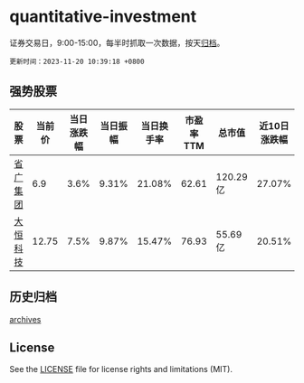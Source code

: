 # quantitative-investment

证券交易日，9:00-15:00，每半时抓取一次数据，按天[归档](archives)。

`更新时间：2023-11-20 10:39:18 +0800`

## 强势股票

|股票|当前价|当日涨跌幅|当日振幅|当日换手率|市盈率TTM|总市值|近10日涨跌幅|
|----|----|----|----|----|----|----|----|
|[省广集团](https://xueqiu.com/S/SZ002400)|6.9|3.6%|9.31%|21.08%|62.61|120.29亿|27.07%|
|[大恒科技](https://xueqiu.com/S/SH600288)|12.75|7.5%|9.87%|15.47%|76.93|55.69亿|20.51%|

## 历史归档

[archives](archives)

## License

See the [LICENSE](LICENSE) file for license rights and limitations (MIT).